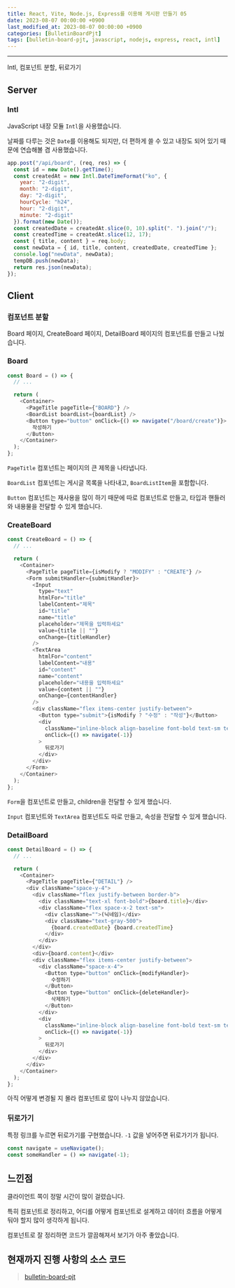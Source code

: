 ```yaml
---
title: React, Vite, Node.js, Express를 이용해 게시판 만들기 05
date: 2023-08-07 00:00:00 +0900
last_modified_at: 2023-08-07 00:00:00 +0900
categories: [BulletinBoardPjt]
tags: [bulletin-board-pjt, javascript, nodejs, express, react, intl]
---
```


---

Intl, 컴포넌트 분할, 뒤로가기

## Server

### Intl

JavaScript 내장 모듈 `Intl`을 사용했습니다.

날짜를 다루는 것은 `Date`를 이용해도 되지만, 더 편하게 쓸 수 있고 내장도 되어 있기 때문에 연습해볼 겸 사용했습니다.

```javascript
app.post("/api/board", (req, res) => {
  const id = new Date().getTime();
  const createdAt = new Intl.DateTimeFormat("ko", {
    year: "2-digit",
    month: "2-digit",
    day: "2-digit",
    hourCycle: "h24",
    hour: "2-digit",
    minute: "2-digit"
  }).format(new Date());
  const createdDate = createdAt.slice(0, 10).split(". ").join("/");
  const createdTime = createdAt.slice(12, 17);
  const { title, content } = req.body;
  const newData = { id, title, content, createdDate, createdTime };
  console.log("newData", newData);
  tempDB.push(newData);
  return res.json(newData);
});
```

## Client

### 컴포넌트 분할

Board 페이지, CreateBoard 페이지, DetailBoard 페이지의 컴포넌트를 만들고 나눴습니다.

### Board

```javascript
const Board = () => {
  // ...

  return (
    <Container>
      <PageTitle pageTitle={"BOARD"} />
      <BoardList boardList={boardList} />
      <Button type="button" onClick={() => navigate("/board/create")}>
        작성하기
      </Button>
    </Container>
  );
};
```

`PageTitle` 컴포넌트는 페이지의 큰 제목을 나타냅니다.

`BoardList` 컴포넌트는 게시글 목록을 나타내고, `BoardListItem`을 포함합니다.

`Button` 컴포넌트는 재사용을 많이 하기 때문에 따로 컴포넌트로 만들고, 타입과 핸들러와 내용물을 전달할 수 있게 했습니다.

### CreateBoard

```javascript
const CreateBoard = () => {
  // ...

  return (
    <Container>
      <PageTitle pageTitle={isModify ? "MODIFY" : "CREATE"} />
      <Form submitHandler={submitHandler}>
        <Input
          type="text"
          htmlFor="title"
          labelContent="제목"
          id="title"
          name="title"
          placeholder="제목을 입력하세요"
          value={title || ""}
          onChange={titleHandler}
        />
        <TextArea
          htmlFor="content"
          labelContent="내용"
          id="content"
          name="content"
          placeholder="내용을 입력하세요"
          value={content || ""}
          onChange={contentHandler}
        />
        <div className="flex items-center justify-between">
          <Button type="submit">{isModify ? "수정" : "작성"}</Button>
          <div
            className="inline-block align-baseline font-bold text-sm text-sky-500 hover:text-sky-800 cursor-pointer transition"
            onClick={() => navigate(-1)}
          >
            뒤로가기
          </div>
        </div>
      </Form>
    </Container>
  );
};
```

`Form`을 컴포넌트로 만들고, children을 전달할 수 있게 했습니다.

`Input` 컴포넌트와 `TextArea` 컴포넌트도 따로 만들고, 속성을 전달할 수 있게 했습니다.

### DetailBoard

```javascript
const DetailBoard = () => {
  // ...

  return (
    <Container>
      <PageTitle pageTitle={"DETAIL"} />
      <div className="space-y-4">
        <div className="flex justify-between border-b">
          <div className="text-xl font-bold">{board.title}</div>
          <div className="flex space-x-2 text-sm">
            <div className="">(닉네임)</div>
            <div className="text-gray-500">
              {board.createdDate} {board.createdTime}
            </div>
          </div>
        </div>
        <div>{board.content}</div>
        <div className="flex items-center justify-between">
          <div className="space-x-4">
            <Button type="button" onClick={modifyHandler}>
              수정하기
            </Button>
            <Button type="button" onClick={deleteHandler}>
              삭제하기
            </Button>
          </div>
          <div
            className="inline-block align-baseline font-bold text-sm text-sky-500 hover:text-sky-800 cursor-pointer transition"
            onClick={() => navigate(-1)}
          >
            뒤로가기
          </div>
        </div>
      </div>
    </Container>
  );
};
```

아직 어떻게 변경될 지 몰라 컴포넌트로 많이 나누지 않았습니다.

### 뒤로가기

특정 링크를 누르면 뒤로가기를 구현했습니다. `-1` 값을 넣어주면 뒤로가기가 됩니다.

```javascript
const navigate = useNavigate();
const someHandler = () => navigate(-1);
```

## 느낀점

클라이언트 쪽이 정말 시간이 많이 걸렸습니다.

특히 컴포넌트로 정리하고, 어디를 어떻게 컴포넌트로 설계하고 데이터 흐름을 어떻게 둬야 할지 많이 생각하게 됩니다.

컴포넌트로 잘 정리하면 코드가 깔끔해져서 보기가 아주 좋았습니다.

## 현재까지 진행 사항의 소스 코드

> [bulletin-board-pjt](https://github.com/hhejo/bulletin-board-pjt/tree/bfeb6b8d66f5958a2dd4f0e2ca14df2016667dec)
